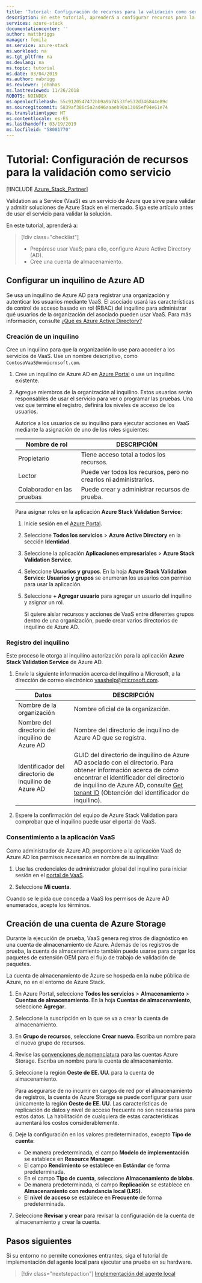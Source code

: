 ```yaml
---
title: 'Tutorial: Configuración de recursos para la validación como servicio | Microsoft Docs'
description: En este tutorial, aprenderá a configurar recursos para la validación como servicio.
services: azure-stack
documentationcenter: ''
author: mattbriggs
manager: femila
ms.service: azure-stack
ms.workload: na
ms.tgt_pltfrm: na
ms.devlang: na
ms.topic: tutorial
ms.date: 03/04/2019
ms.author: mabrigg
ms.reviewer: johnhas
ms.lastreviewed: 11/26/2018
ROBOTS: NOINDEX
ms.openlocfilehash: 55c9120547472bb9a9a74533fe532d346844e89c
ms.sourcegitcommit: 5839af386c5a2ad46aaaeb90a13065ef94e61e74
ms.translationtype: HT
ms.contentlocale: es-ES
ms.lasthandoff: 03/19/2019
ms.locfileid: "58081770"
---
```

# <a name="tutorial-set-up-resources-for-validation-as-a-service"></a>Tutorial: Configuración de recursos para la validación como servicio

[!INCLUDE [Azure_Stack_Partner](./includes/azure-stack-partner-appliesto.md)]

Validation as a Service (VaaS) es un servicio de Azure que sirve para validar y admitir soluciones de Azure Stack en el mercado. Siga este artículo antes de usar el servicio para validar la solución.

En este tutorial, aprenderá a:

> [!div class="checklist"]
> * Prepárese usar VaaS; para ello, configure Azure Active Directory (AD).
> * Cree una cuenta de almacenamiento.

## <a name="configure-an-azure-ad-tenant"></a>Configurar un inquilino de Azure AD

Se usa un inquilino de Azure AD para registrar una organización y autenticar los usuarios mediante VaaS. El asociado usará las características de control de acceso basado en rol (RBAC) del inquilino para administrar qué usuarios de la organización del asociado pueden usar VaaS. Para más información, consulte [¿Qué es Azure Active Directory?](https://docs.microsoft.com/en-us/azure/active-directory/fundamentals/active-directory-whatis)

### <a name="create-a-tenant"></a>Creación de un inquilino

Cree un inquilino para que la organización lo use para acceder a los servicios de VaaS. Use un nombre descriptivo, como `ContosoVaaS@onmicrosoft.com`.

1. Cree un inquilino de Azure AD en [Azure Portal](https://portal.azure.com) o use un inquilino existente. <!-- For instructions on creating new Azure AD tenants, see [Get started with Azure AD](https://docs.microsoft.com/azure/active-directory/get-started-azure-ad). -->

2. Agregue miembros de la organización al inquilino. Estos usuarios serán responsables de usar el servicio para ver o programar las pruebas. Una vez que termine el registro, definirá los niveles de acceso de los usuarios.

    Autorice a los usuarios de su inquilino para ejecutar acciones en VaaS mediante la asignación de uno de los roles siguientes:

    | Nombre de rol | DESCRIPCIÓN |
    |---------------------|------------------------------------------|
    | Propietario | Tiene acceso total a todos los recursos. |
    | Lector | Puede ver todos los recursos, pero no crearlos ni administrarlos. |
    | Colaborador en las pruebas | Puede crear y administrar recursos de prueba. |

    Para asignar roles en la aplicación **Azure Stack Validation Service**:

   1. Inicie sesión en el [Azure Portal](https://portal.azure.com).
   2. Seleccione **Todos los servicios** > **Azure Active Directory** en la sección **Identidad**.
   3. Seleccione la aplicación **Aplicaciones empresariales** > **Azure Stack Validation Service**.
   4. Seleccione **Usuarios y grupos**. En la hoja **Azure Stack Validation Service: Usuarios y grupos** se enumeran los usuarios con permiso para usar la aplicación.
   5. Seleccione **+ Agregar usuario** para agregar un usuario del inquilino y asignar un rol.

      Si quiere aislar recursos y acciones de VaaS entre diferentes grupos dentro de una organización, puede crear varios directorios de inquilino de Azure AD.

### <a name="register-your-tenant"></a>Registro del inquilino

Este proceso le otorga al inquilino autorización para la aplicación **Azure Stack Validation Service** de Azure AD.

1. Envíe la siguiente información acerca del inquilino a Microsoft, a la dirección de correo electrónico [vaashelp@microsoft.com](mailto:vaashelp@microsoft.com).

    | Datos | DESCRIPCIÓN |
    |--------------------------------|---------------------------------------------------------------------------------------------|
    | Nombre de la organización | Nombre oficial de la organización. |
    | Nombre del directorio del inquilino de Azure AD | Nombre del directorio de inquilino de Azure AD que se registra. |
    | Identificador del directorio de inquilino de Azure AD | GUID del directorio de inquilino de Azure AD asociado con el directorio. Para obtener información acerca de cómo encontrar el identificador del directorio de inquilino de Azure AD, consulte [Get tenant ID](https://docs.microsoft.com/azure/azure-resource-manager/resource-group-create-service-principal-portal#get-tenant-id) (Obtención del identificador de inquilino). |

2. Espere la confirmación del equipo de Azure Stack Validation para comprobar que el inquilino puede usar el portal de VaaS.

### <a name="consent-to-the-vaas-application"></a>Consentimiento a la aplicación VaaS

Como administrador de Azure AD, proporcione a la aplicación VaaS de Azure AD los permisos necesarios en nombre de su inquilino:

1. Use las credenciales de administrador global del inquilino para iniciar sesión en el [portal de VaaS](https://azurestackvalidation.com/). 

2. Seleccione **Mi cuenta**.

Cuando se le pida que conceda a VaaS los permisos de Azure AD enumerados, acepte los términos.

## <a name="create-an-azure-storage-account"></a>Creación de una cuenta de Azure Storage

Durante la ejecución de prueba, VaaS genera registros de diagnóstico en una cuenta de almacenamiento de Azure. Además de los registros de prueba, la cuenta de almacenamiento también puede usarse para cargar los paquetes de extensión OEM para el flujo de trabajo de validación de paquetes.

La cuenta de almacenamiento de Azure se hospeda en la nube pública de Azure, no en el entorno de Azure Stack.

1. En Azure Portal, seleccione **Todos los servicios** > **Almacenamiento** > **Cuentas de almacenamiento**. En la hoja **Cuentas de almacenamiento**, seleccione **Agregar**.

2. Seleccione la suscripción en la que se va a crear la cuenta de almacenamiento.

3. En **Grupo de recursos**, seleccione **Crear nuevo**. Escriba un nombre para el nuevo grupo de recursos.

4. Revise las [convenciones de nomenclatura](https://docs.microsoft.com/en-us/azure/architecture/best-practices/naming-conventions#storage) para las cuentas Azure Storage. Escriba un nombre para la cuenta de almacenamiento.

5. Seleccione la región **Oeste de EE. UU.** para la cuenta de almacenamiento.

    Para asegurarse de no incurrir en cargos de red por el almacenamiento de registros, la cuenta de Azure Storage se puede configurar para usar únicamente la región **Oeste de EE. UU**. Las características de replicación de datos y nivel de acceso frecuente no son necesarias para estos datos. La habilitación de cualquiera de estas características aumentará los costos considerablemente.

6. Deje la configuración en los valores predeterminados, excepto **Tipo de cuenta**:

    - De manera predeterminada, el campo **Modelo de implementación** se establece en **Resource Manager**.
    - El campo **Rendimiento** se establece en **Estándar** de forma predeterminada.
    - En el campo **Tipo de cuenta**, seleccione **Almacenamiento de blobs**.
    - De manera predeterminada, el campo **Replicación** se establece en **Almacenamiento con redundancia local (LRS)**.
    - El **nivel de acceso** se establece en **Frecuente** de forma predeterminada.

7. Seleccione **Revisar y crear** para revisar la configuración de la cuenta de almacenamiento y crear la cuenta.

## <a name="next-steps"></a>Pasos siguientes

Si su entorno no permite conexiones entrantes, siga el tutorial de implementación del agente local para ejecutar una prueba en su hardware.

> [!div class="nextstepaction"]
> [Implementación del agente local](azure-stack-vaas-local-agent.md)

